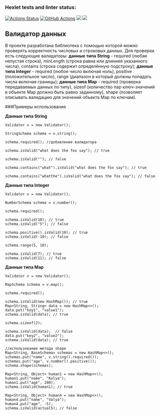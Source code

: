 ### Hexlet tests and linter status:
[![Actions Status](https://github.com/VladDB/java-project-lvl3/workflows/hexlet-check/badge.svg)](https://github.com/VladDB/java-project-lvl3/actions)
[![GitHub Actions](https://github.com/VladDB/java-project-lvl3/actions/workflows/github-actions.yml/badge.svg)](https://github.com/VladDB/java-project-lvl3/actions/workflows/github-actions.yml)
<a href="https://codeclimate.com/github/VladDB/java-project-lvl3/maintainability"><img src="https://api.codeclimate.com/v1/badges/4b0a0c88f4c6c3dca28d/maintainability" /></a>
<a href="https://codeclimate.com/github/VladDB/java-project-lvl3/test_coverage"><img src="https://api.codeclimate.com/v1/badges/4b0a0c88f4c6c3dca28d/test_coverage" /></a>

## **Валидатор данных**

В проекте разработана библиотека с помощью которой можно проверять корректность числовых и строковых данных.
Для проверки есть следующие валидаторы: **данные типа String** - required (любая непустая строка), minLength (строка 
равна или длиннее указанного числа), contains (строка содержит определённую подстроку); 
**данные типа Integer** - required (любое число включая ноль), positive (положительное число), range (диапазон 
в который должны попадать числа включая границы); **данные типа Map** - required (проверка передаваемых данных по типу),
sizeof (количество пар ключ-значений в объекте Map должно быть равно заданному), shape (позволяет описывать валидацию для значений объекта Map по ключам).

###Примеры использования

**Данные типа String**
````
Validator v = new Validator();

StringSchema schema = v.string();

schema.required(); //добавление валидатора

schema.isValid("what does the fox say"); // true

schema.isValid(""); // false

schema.contains("what").isValid("what does the fox say"); // true

schema.contains("whatthe").isValid("what does the fox say"); // false
````

**Данные типа Integer**

````
Validator v = new Validator();

NumberSchema schema = v.number();

schema.required();

schema.isValid(10); // true
schema.isValid("5"); // false

schema.positive().isValid(10); // true
schema.isValid(-10); // false

schema.range(5, 10);

schema.isValid(7); // true
schema.isValid(11); // false
````

**Данные типа Map**

````
Validator v = new Validator();

MapSchema schema = v.map();

schema.required();

schema.isValid(new HashMap()); // true
Map<String, String> data = new HashMap<>();
data.put("key1", "value1");
schema.isValid(data); // true

schema.sizeof(2);

schema.isValid(data);  // false
data.put("key2", "value2");
schema.isValid(data); // true

//использование метода shape
Map<String, BaseSchema> schemas = new HashMap<>();
schemas.put("name", v.string().required());
schemas.put("age", v.number().positive());
schema.shape(schemas);

Map<String, Object> human1 = new HashMap<>();
human1.put("name", "Kolya");
human1.put("age", 100);
schema.isValid(human1); // true

Map<String, Object> human4 = new HashMap<>();
human4.put("name", "Valya");
human4.put("age", -5);
schema.isValid(actual5); // false

````